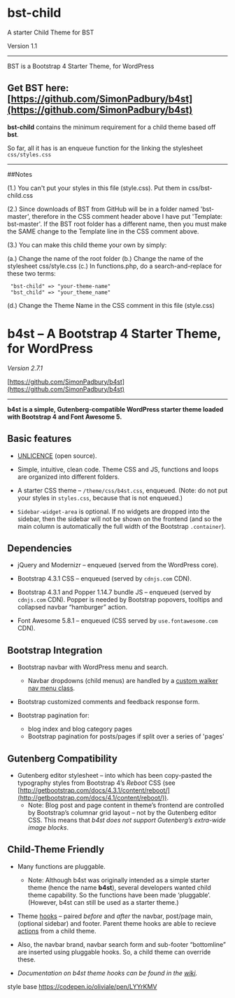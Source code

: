 bst-child
=========

A starter Child Theme for BST

Version 1.1

-----

BST is a Bootstrap 4 Starter Theme, for WordPress

Get BST here: [https://github.com/SimonPadbury/b4st](https://github.com/SimonPadbury/b4st)
-----

**bst-child** contains the minimum requirement for a child theme based off **bst**.

So far, all it has is an enqueue function for the linking the stylesheet `css/styles.css`  

-----

##Notes

(1.) You can't put your styles in this file (style.css). Put them in css/bst-child.css

(2.) Since downloads of BST from GitHub will be in a folder named 'bst-master', therefore in the CSS comment header above I have put 'Template: bst-master'. If the BST root folder has a different name, then you must make the SAME change to the Template line in the CSS comment above.

(3.) You can make this child theme your own by simply:

(a.) Change the name of the root folder
(b.) Change the name of the stylesheet css/style.css
(c.) In functions.php, do a search-and-replace for these two terms:

     "bst-child" => "your-theme-name"
     "bst_child" => "your_theme_name"

(d.) Change the Theme Name in the CSS comment in this file (style.css)

# b4st – A Bootstrap 4 Starter Theme, for WordPress

*Version 2.7.1*

[https://github.com/SimonPadbury/b4st](https://github.com/SimonPadbury/b4st)

------------------

**b4st is a simple, Gutenberg-compatible WordPress starter theme loaded with Bootstrap 4 and Font Awesome 5.**

## Basic features

* [UNLICENCE](http://unlicense.org) (open source).

* Simple, intuitive, clean code. Theme CSS and JS, functions and loops are organized into different folders.

* A starter CSS theme – `/theme/css/b4st.css`, enqueued. (Note: do not put your styles in `styles.css`, because that is not enqueued.)

* `Sidebar-widget-area` is optional. If no widgets are dropped into the sidebar, then the sidebar will not be shown on the frontend (and so the main column is automatically the full width of the Bootstrap `.container`).

## Dependencies

* jQuery and Modernizr – enqueued (served from the WordPress core).

* Bootstrap 4.3.1 CSS – enqueued (served by `cdnjs.com` CDN).

* Bootstrap 4.3.1 and Popper 1.14.7 bundle JS – enqueued (served by `cdnjs.com` CDN). Popper is needed by Bootstrap popovers, tooltips and collapsed navbar “hamburger” action.

* Font Awesome 5.8.1 – enqueued (CSS served by `use.fontawesome.com` CDN).

## Bootstrap Integration

* Bootstrap navbar with WordPress menu and search.
	* Navbar dropdowns (child menus) are handled by a [custom walker nav menu class](https://github.com/SimonPadbury/b4st/blob/master/functions/navbar.php).

* Bootstrap customized comments and feedback response form.

* Bootstrap pagination for:
  * blog index and blog category pages
  * Bootstrap pagination for posts/pages if split over a series of 'pages'

## Gutenberg Compatibility

* Gutenberg editor stylesheet – into which has been copy-pasted the typography styles from Bootstrap 4’s _Reboot_ CSS (see [http://getbootstrap.com/docs/4.3.1/content/reboot/](http://getbootstrap.com/docs/4.1/content/reboot/)).
  * Note: Blog post and page content in theme’s frontend are controlled by Bootstrap’s columnar grid layout – not by the Gutenberg editor CSS. This means that _b4st does not support Gutenberg’s extra-wide image blocks_.

## Child-Theme Friendly

* Many functions are pluggable.
  * Note: Although b4st was originally intended as a simple starter theme (hence the name **b4st**), several developers wanted child theme capability. So the functions have been made ‘pluggable’. (However, b4st can still be used as a starter theme.)

* Theme [hooks](/functions/hooks.php) – paired _before_ and _after_ the navbar, post/page main, (optional sidebar) and footer. Parent theme hooks are able to recieve [actions](https://developer.wordpress.org/plugins/hooks/actions/) from a child theme.

* Also, the navbar brand, navbar search form and sub-footer “bottomline” are inserted using pluggable hooks. So, a child theme can override these.

* _Documentation on b4st theme hooks can be found in the [wiki](https://github.com/SimonPadbury/b4st/wiki/b4st-Theme-Hooks)._

style base https://codepen.io/oliviale/pen/LYYrKMV
